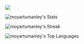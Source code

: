 ![](https://komarev.com/ghpvc/?username=moyartumanley&style=flat-square&color=004643)

![moyartumanley's Stats](https://github-readme-stats.vercel.app/api?username=moyartumanley&theme=gotham&show_icons=true&hide_border=false&count_private=true)

![moyartumanley's Streak](https://github-readme-streak-stats.herokuapp.com/?user=moyartumanley&theme=gotham&hide_border=false)

![moyartumanley's Top Languages](https://github-readme-stats.vercel.app/api/top-langs/?username=moyartumanley&theme=gotham&show_icons=true&hide_border=false&layout=compact)
